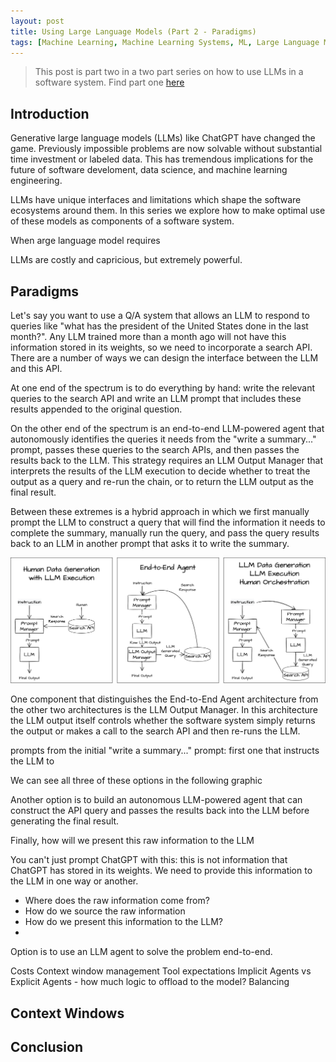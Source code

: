 ```yaml
---
layout: post
title: Using Large Language Models (Part 2 - Paradigms)
tags: [Machine Learning, Machine Learning Systems, ML, Large Language Models, GPT]
---
```

<script> 
  (function(i,s,o,g,r,a,m){i['GoogleAnalyticsObject']=r;i[r]=i[r]||function(){
  (i[r].q=i[r].q||[]).push(arguments)},i[r].l=1*new Date();a=s.createElement(o),
  m=s.getElementsByTagName(o)[0];a.async=1;a.src=g;m.parentNode.insertBefore(a,m)
  })(window,document,'script','https://www.google-analytics.com/analytics.js','ga');

  ga('create', 'UA-82391879-1', 'auto');
  ga('send', 'pageview');

</script>


> This post is part two in a two part series on how to use LLMs in a software system. Find part one [here](https://danshiebler.com/2023-05-08-large-language-models-part-1) 

## Introduction

Generative large language models (LLMs) like ChatGPT have changed the game. Previously impossible problems are now solvable without substantial time investment or labeled data. This has tremendous implications for the future of software develoment, data science, and machine learning engineering.

LLMs have unique interfaces and limitations which shape the software ecosystems around them. In this series we explore how to make optimal use of these models as components of a software system.

When arge language model requires

LLMs are costly and capricious, but extremely powerful. 

## Paradigms

<!-- One of the first things that jumps out when using large language models to solve problems is how many design decisions we need to make. 
 -->

Let's say you want to use a Q/A system that allows an LLM to respond to queries like "what has the president of the United States done in the last month?". Any LLM trained more than a month ago will not have this information stored in its weights, so we need to incorporate a search API. There are a number of ways we can design the interface between the LLM and this API.

At one end of the spectrum is to do everything by hand: write the relevant queries to the search API and write an LLM prompt that includes these results appended to the original question.

On the other end of the spectrum is an end-to-end LLM-powered agent that autonomously identifies the queries it needs from the "write a summary..." prompt, passes these queries to the search APIs, and then passes the results back to the LLM. This strategy requires an LLM Output Manager that interprets the results of the LLM execution to decide whether to treat the output as a query and re-run the chain, or to return the LLM output as the final result.

Between these extremes is a hybrid approach in which we first manually prompt the LLM to construct a query that will find the information it needs to complete the summary, manually run the query, and pass the query results back to an LLM in another prompt that asks it to write the summary.

![Three options for LLMs](/img/LLMsTextSketch-Agents.drawio.png)

One component that distinguishes the End-to-End Agent architecture from the other two architectures is the LLM Output Manager. In this architecture the LLM output itself controls whether the software system simply returns the output or makes a call to the search API and then re-runs the LLM.


 prompts from the initial "write a summary..." prompt: first one that instructs the LLM to

We can see all three of these options in the following graphic




 Another option is to build an autonomous LLM-powered agent that can construct the API query and passes the results back into the LLM before generating the final result. 

Finally, how will we present this raw information to the LLM

You can't just prompt ChatGPT with this: this is not information that ChatGPT has stored in its weights. We need to provide this information to the LLM in one way or another.

- Where does the raw information come from? 
- How do we source the raw information
- How do we present this information to the LLM?
- 



Option is to use an LLM agent to solve the problem end-to-end. 



Costs
Context window management
Tool expectations
Implicit Agents vs Explicit Agents
	- how much logic to offload to the model?
Balancing


## Context Windows



## Conclusion













